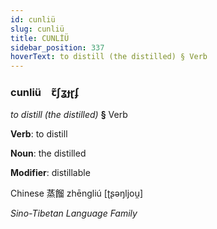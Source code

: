 ```yaml
---
id: cunliü
slug: cunliü
title: CUNLİÜ
sidebar_position: 337
hoverText: to distill (the distilled) § Verb
---
```


### cunliü&emsp;<span kind="abugida">ꞇ̃ʃʓɟɽʄ</span>

*to distill (the distilled)* **§** Verb

**Verb**: to distill

**Noun**: the distilled

**Modifier**: distillable

Chinese 蒸餾 zhēngliú [ʈʂəŋljou̯]

*Sino-Tibetan Language Family*